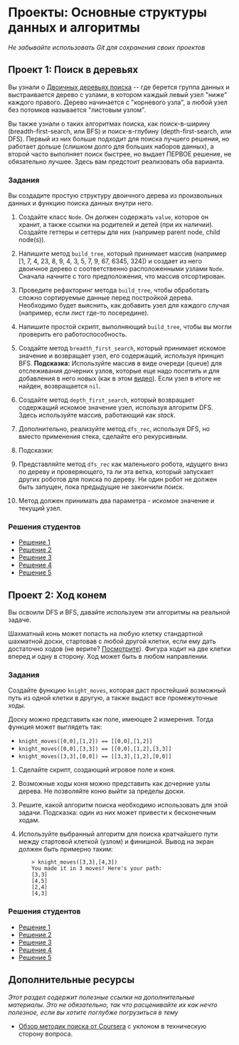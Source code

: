 # Проекты: Основные структуры данных и алгоритмы
<!-- *...* -->

*Не забывайте использовать Git для сохранения своих проектов*

## Проект 1: Поиск в деревьях

Вы узнали о [Двоичных деревьях поиска](https://ru.wikipedia.org/wiki/Двоичное_дерево_поиска) -- где берется группа данных и выстраивается дерево с узлами, в котором каждый левый узел "ниже" каждого правого. Дерево начинается с "корневого узла", а любой узел без потомков называется "листовым узлом".

Вы также узнали о таких алгоритмах поиска, как поиск-в-ширину (breadth-first-search, или BFS) и поиск-в-глубину (depth-first-search, или DFS). Первый из них больше подходит для поиска лучшего решения, но работает дольше (слишком долго для больших наборов данных), а второй часто выполняет поиск быстрее, но выдает ПЕРВОЕ решение, не обязательно лучшее. Здесь вам предстоит реализовать оба варианта.

### Задания

Вы создадите простую структуру двоичного дерева из произвольных данных и функцию поиска данных внутри него.

1. Создайте класс `Node`. Он должен содержать `value`, которое он хранит, а также ссылки на родителей и детей (при их наличии). Создайте геттеры и сеттеры для них (например parent node, child node(s)).
2. Напишите метод `build_tree`, который принимает массив (например [1, 7, 4, 23, 8, 9, 4, 3, 5, 7, 9, 67, 6345, 324]) и создает из него двоичное дерево с соответственно расположенными узлами `Node`. Сначала начните с того предположения, что массив отсортирован.
3. Проведите рефакторинг метода `build_tree`, чтобы обработать сложно сортируемые данные перед постройкой дерева. Необходимо будет выяснить, как добавить узел для каждого случая (например, если лист где-то посередине).
4. Напишите простой скрипт, выполняющий `build_tree`, чтобы вы могли проверить его работоспособность.
5. Создайте метод `breadth_first_search`, который принимает искомое значение и возвращает узел, его содержащий, используя принцип BFS. **Подсказка:** Используйте массив в виде очереди (queue) для отслеживания дочерних узлов, которые еще надо посетить и для добавления в него новых (как в этом [видео](http://www.youtube.com/watch?v=zLZhSSXAwxI)). Если узел в итоге не найден, возвращается `nil`.
6. Создайте метод `depth_first_search`, который возвращает содержащий искомое значение узел, используя алгоритм DFS. Здесь используйте массив, работающий как *stack*.
7. Дополнительно, реализуйте метод `dfs_rec`, используя DFS, но вместо применения стека, сделайте его рекурсивным.
8. Подсказки:

  1. Представляйте метод `dfs_rec` как маленького робота, идущего вниз по дереву и проверяющего, та ли эта ветка, который запускает других роботов для поиска по дереву. Ни один робот не должен быть запущен, пока предыдущие не закончили поиск.
  2. Метод должен принимать два параметра - искомое значение и текущий узел.


### Решения студентов

* [Решение 1](https://github.com/donaldali/odin-ruby/tree/master/project_data_structs_alg/bst)
* [Решение 2](https://github.com/muzfuz/CodeLessons/blob/master/binary_search/binary_search.rb)
* [Решение 3](https://github.com/imousterian/OdinProject/blob/master/Project2_7_Ruby_DataStructures/binarytree.rb)
* [Решение 4](https://github.com/thomasjnoe/bst-practice)
* [Решение 5](https://github.com/betweenparentheses/project_data_structures/blob/master/binarytree.rb)


## Проект 2: Ход конем

Вы освоили DFS и BFS, давайте используем эти алгоритмы на реальной задаче.

Шахматный конь может попасть на любую клетку стандартной шахматной доски, стартовав с любой другой клетки, если ему дать достаточно ходов (не верите? [Посмотрите](http://upload.wikimedia.org/wikipedia/commons/c/ca/Knights-Tour-Animation.gif)). Фигура ходит на две клетки вперед и одну в сторону. Ход может быть в любом направлении.


### Задания

Создайте функцию `knight_moves`, которая даст простейший возможный путь из одной клетки в другую, а также выдаст все промежуточные ходы.

Доску можно представить как поле, имеющее 2 измерения. Тогда функция может выглядеть так:

  * `knight_moves([0,0],[1,2]) == [[0,0],[1,2]]`
  * `knight_moves([0,0],[3,3]) == [[0,0],[1,2],[3,3]]`
  * `knight_moves([3,3],[0,0]) == [[3,3],[1,2],[0,0]]`

1. Сделайте скрипт, создающий игровое поле и коня.
2. Возможные ходы коня можно представить как дочерние узлы дерева. Не позволяйте коню выйти за пределы доски.
2. Решите, какой алгоритм поиска необходимо использовать для этой задачи. Подсказка: один из них может привести к бесконечным ходам.
3. Используйте выбранный алгоритм для поиска кратчайшего пути между стартовой клеткой (узлом) и финишной. Вывод на экран должен быть примерно таким:

    ```language-bash
        > knight_moves([3,3],[4,3])
        You made it in 3 moves! Here's your path:
        [3,3]
        [4,5]
        [2,4]
        [4,3]
    ```

### Решения студентов

* [Решение 1](https://github.com/donaldali/odin-ruby/tree/master/project_data_structs_alg/knights_travails)
* [Решение 2](https://github.com/imousterian/OdinProject/blob/master/Project2_7_Ruby_DataStructures/knight.rb)
* [Решение 3](https://github.com/thomasjnoe/knight-moves)
* [Решение 4](https://github.com/betweenparentheses/project_data_structures/blob/master/knightstravails.rb)
* [Решение 5](https://github.com/sahilda/the_odin_project/tree/master/data-structures-and-algorithms)


## Дополнительные ресурсы

*Этот раздел содержит полезные ссылки на дополнительные материалы. Это не обязательно, так что расценивайте их как нечто полезное, если вы хотите поглубже погрузиться в тему*


* [Обзор методик поиска от Coursera](https://www.youtube.com/watch?v=pJ6aeg8x1Ig) с уклоном в техническую сторону вопроса.
